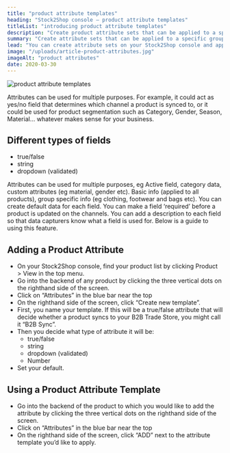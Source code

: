 ```yaml
---
title: "product attribute templates"
heading: "Stock2Shop console – product attribute templates"
titleList: "introducing product attribute templates"
description: "Create product attribute sets that can be applied to a specific group of products. This is an efficient way of enriching your data without having to clutter your ERP with additional fields."
summary: "Create attribute sets that can be applied to a specific group of products. This is an efficient way of enriching your data without having to clutter your ERP with additional fields."
lead: "You can create attribute sets on your Stock2Shop console and apply one (or more) of these preloaded templates to a particular product group whenever needed. This is extremely useful if you don’t want to overburden your accounting system with loads of data that has no bearing on financial reporting."
image: "/uploads/article-product-attributes.jpg"
imageAlt: "product attributes"
date: 2020-03-30
---
```


![product attribute templates](/uploads/article-product-attribute-templates.jpg)  
  
Attributes can be used for multiple purposes. For example, it could act as yes/no field that determines which channel a product is synced to, or it could be used for product segmentation such as Category, Gender, Season, Material… whatever makes sense for your business.

## Different types of fields

- true/false
- string
- dropdown (validated)

Attributes can be used for multiple purposes, eg Active field, category data, custom attributes (eg material, gender etc). Basic info (applied to all products), group specific info (eg clothing, footwear and bags etc). You can create default data for each field. You can make a field ‘required’ before a product is updated on the channels. You can add a description to each field so that data capturers know what a field is used for. Below is a guide to using this feature.

## Adding a Product Attribute

- On your Stock2Shop console, find your product list by clicking Product > View in the top menu.
- Go into the backend of any product by clicking the three vertical dots on the righthand side of the screen.
- Click on “Attributes” in the blue bar near the top
- On the righthand side of the screen, click “Create new template”.
- First, you name your template. If this will be a true/false attribute that will decide whether a product syncs to your B2B Trade Store, you might call it “B2B Sync”.
- Then you decide what type of attribute it will be:
    - true/false 
    - string
    - dropdown (validated)
    - Number
- Set your default.

## Using a Product Attribute Template

- Go into the backend of the product to which you would like to add the attribute by clicking the three vertical dots on the righthand side of the screen.
- Click on “Attributes” in the blue bar near the top
- On the righthand side of the screen, click “ADD” next to the attribute template you’d like to apply.
